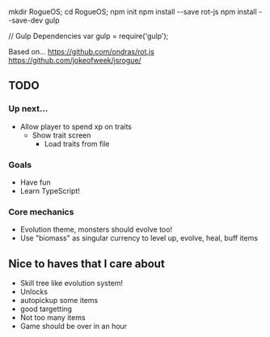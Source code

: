 mkdir RogueOS;
cd RogueOS;
npm init
npm install --save rot-js
npm install --save-dev gulp

// Gulp Dependencies
var gulp = require('gulp');

Based on...
https://github.com/ondras/rot.js
https://github.com/jokeofweek/jsrogue/

## TODO

### Up next...
* Allow player to spend xp on traits
    * Show trait screen
        * Load traits from file

### Goals
* Have fun
* Learn TypeScript!

### Core mechanics
* Evolution theme, monsters should evolve too!
* Use "biomass" as singular currency to level up, evolve, heal, buff items

## Nice to haves that I care about
* Skill tree like evolution system!
* Unlocks
* autopickup some items
* good targetting
* Not too many items
* Game should be over in an hour